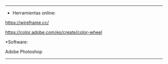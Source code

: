 
------------------------------------------------------------------

* Herramientas online:

https://wireframe.cc/

https://color.adobe.com/es/create/color-wheel


*Software:

Adobe Photoshop

------------------------------------------------------------------